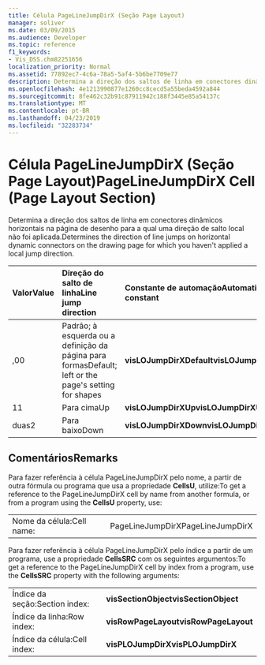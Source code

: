 ```yaml
---
title: Célula PageLineJumpDirX (Seção Page Layout)
manager: soliver
ms.date: 03/09/2015
ms.audience: Developer
ms.topic: reference
f1_keywords:
- Vis_DSS.chm82251656
localization_priority: Normal
ms.assetid: 77892ec7-4c6a-78a5-5af4-5b6be7709e77
description: Determina a direção dos saltos de linha em conectores dinâmicos horizontais na página de desenho para a qual uma direção de salto local não foi aplicada.
ms.openlocfilehash: 4e1213990877e1260cc8cecd5a55beda4592a844
ms.sourcegitcommit: 8fe462c32b91c87911942c188f3445e85a54137c
ms.translationtype: MT
ms.contentlocale: pt-BR
ms.lasthandoff: 04/23/2019
ms.locfileid: "32283734"
---
```

# <a name="pagelinejumpdirx-cell-page-layout-section"></a><span data-ttu-id="572d3-103">Célula PageLineJumpDirX (Seção Page Layout)</span><span class="sxs-lookup"><span data-stu-id="572d3-103">PageLineJumpDirX Cell (Page Layout Section)</span></span>

<span data-ttu-id="572d3-104">Determina a direção dos saltos de linha em conectores dinâmicos horizontais na página de desenho para a qual uma direção de salto local não foi aplicada.</span><span class="sxs-lookup"><span data-stu-id="572d3-104">Determines the direction of line jumps on horizontal dynamic connectors on the drawing page for which you haven't applied a local jump direction.</span></span>
  
|<span data-ttu-id="572d3-105">**Valor**</span><span class="sxs-lookup"><span data-stu-id="572d3-105">**Value**</span></span>|<span data-ttu-id="572d3-106">**Direção do salto de linha**</span><span class="sxs-lookup"><span data-stu-id="572d3-106">**Line jump direction**</span></span>|<span data-ttu-id="572d3-107">**Constante de automação**</span><span class="sxs-lookup"><span data-stu-id="572d3-107">**Automation constant**</span></span>|
|:-----|:-----|:-----|
| <span data-ttu-id="572d3-108">,0</span><span class="sxs-lookup"><span data-stu-id="572d3-108">0</span></span>  <br/> | <span data-ttu-id="572d3-109">Padrão; à esquerda ou a definição da página para formas</span><span class="sxs-lookup"><span data-stu-id="572d3-109">Default; left or the page's setting for shapes</span></span>  <br/> |<span data-ttu-id="572d3-110">**visLOJumpDirXDefault**</span><span class="sxs-lookup"><span data-stu-id="572d3-110">**visLOJumpDirXDefault**</span></span> <br/> |
| <span data-ttu-id="572d3-111">1</span><span class="sxs-lookup"><span data-stu-id="572d3-111">1</span></span>  <br/> | <span data-ttu-id="572d3-112">Para cima</span><span class="sxs-lookup"><span data-stu-id="572d3-112">Up</span></span>  <br/> |<span data-ttu-id="572d3-113">**visLOJumpDirXUp**</span><span class="sxs-lookup"><span data-stu-id="572d3-113">**visLOJumpDirXUp**</span></span> <br/> |
| <span data-ttu-id="572d3-114">duas</span><span class="sxs-lookup"><span data-stu-id="572d3-114">2</span></span>  <br/> | <span data-ttu-id="572d3-115">Para baixo</span><span class="sxs-lookup"><span data-stu-id="572d3-115">Down</span></span>  <br/> |<span data-ttu-id="572d3-116">**visLOJumpDirXDown**</span><span class="sxs-lookup"><span data-stu-id="572d3-116">**visLOJumpDirXDown**</span></span> <br/> |
   
## <a name="remarks"></a><span data-ttu-id="572d3-117">Comentários</span><span class="sxs-lookup"><span data-stu-id="572d3-117">Remarks</span></span>

<span data-ttu-id="572d3-118">Para fazer referência à célula PageLineJumpDirX pelo nome, a partir de outra fórmula ou programa que usa a propriedade **CellsU**, utilize:</span><span class="sxs-lookup"><span data-stu-id="572d3-118">To get a reference to the PageLineJumpDirX cell by name from another formula, or from a program using the **CellsU** property, use:</span></span> 
  
|||
|:-----|:-----|
| <span data-ttu-id="572d3-119">Nome da célula:</span><span class="sxs-lookup"><span data-stu-id="572d3-119">Cell name:</span></span>  <br/> | <span data-ttu-id="572d3-120">PageLineJumpDirX</span><span class="sxs-lookup"><span data-stu-id="572d3-120">PageLineJumpDirX</span></span>  <br/> |
   
<span data-ttu-id="572d3-121">Para fazer referência à célula PageLineJumpDirX pelo índice a partir de um programa, use a propriedade **CellsSRC** com os seguintes argumentos:</span><span class="sxs-lookup"><span data-stu-id="572d3-121">To get a reference to the PageLineJumpDirX cell by index from a program, use the **CellsSRC** property with the following arguments:</span></span> 
  
|||
|:-----|:-----|
| <span data-ttu-id="572d3-122">Índice da seção:</span><span class="sxs-lookup"><span data-stu-id="572d3-122">Section index:</span></span>  <br/> |<span data-ttu-id="572d3-123">**visSectionObject**</span><span class="sxs-lookup"><span data-stu-id="572d3-123">**visSectionObject**</span></span> <br/> |
| <span data-ttu-id="572d3-124">Índice da linha:</span><span class="sxs-lookup"><span data-stu-id="572d3-124">Row index:</span></span>  <br/> |<span data-ttu-id="572d3-125">**visRowPageLayout**</span><span class="sxs-lookup"><span data-stu-id="572d3-125">**visRowPageLayout**</span></span> <br/> |
| <span data-ttu-id="572d3-126">Índice da célula:</span><span class="sxs-lookup"><span data-stu-id="572d3-126">Cell index:</span></span>  <br/> |<span data-ttu-id="572d3-127">**visPLOJumpDirX**</span><span class="sxs-lookup"><span data-stu-id="572d3-127">**visPLOJumpDirX**</span></span> <br/> |
   

